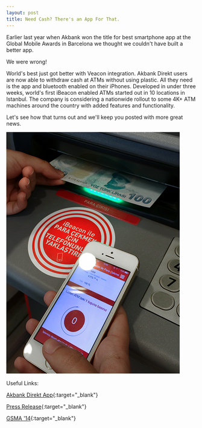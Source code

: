 ```yaml
---
layout: post
title: Need Cash? There's an App For That.
---
```

Earlier last year when Akbank won the title for best smartphone app at the Global Mobile Awards in Barcelona we thought we couldn't have built a better app. 

We were wrong!

World's best just got better with Veacon integration. Akbank Direkt users are now able to withdraw cash at ATMs without using plastic. All they need is the app and bluetooth enabled on their iPhones. Developed in under three weeks, world's first iBeacon enabled ATMs started out in 10 locations in Istanbul. The company is considering a  nationwide rollout to some 4K+ ATM machines around the country with added features and functionality. 

Let's see how that turns out and we'll keep you posted with more great news.

![image](..//blog_images/akbank_ATM.png?raw=true)


Useful Links:

[Akbank Direkt App](http://appstore.com/akbankdirekt){:target="_blank"}

[Press Release](http://press.valensas.com/94086-need-cash-there-s-an-app-for-that){:target="_blank"}

[GSMA '14](http://www.gsma.com/newsroom/press-release/gsma-winners-2014-global-mobile-awards/){:target="_blank"}


